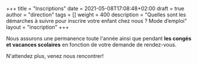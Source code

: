+++
title       = "Inscriptions"
date        = 2021-05-08T17:08:48+02:00
draft       = true
author      = "direction"
tags        = []
weight      = 400
description = "Quelles sont les démarches à suivre pour inscrire votre enfant chez nous ? Mode d’emploi"
layout = "inscription"
+++

Nous assurons une permanence toute l'année ainsi que pendant **les congés et vacances scolaires** en fonction de votre demande de rendez-vous.

N'attendez plus, venez nous rencontrer!
